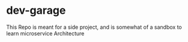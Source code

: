 # dev-garage
This Repo is meant for a side project, and is somewhat of a sandbox to learn microservice Architecture
